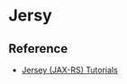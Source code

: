 # Jersy



## Reference
* [Jersey (JAX-RS) Tutorials](https://howtodoinjava.com/jersey-jax-rs-tutorials/)
